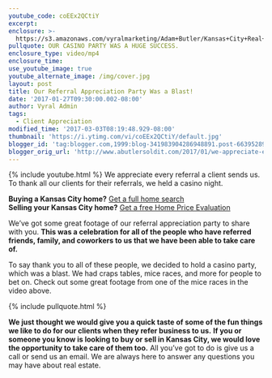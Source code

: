 ```yaml
---
youtube_code: coEEx2QCtiY
excerpt:
enclosure: >-
  https://s3.amazonaws.com/vyralmarketing/Adam+Butler/Kansas+City+Real+Estate+Appreciation+Party.mp4
pullquote: OUR CASINO PARTY WAS A HUGE SUCCESS.
enclosure_type: video/mp4
enclosure_time:
use_youtube_image: true
youtube_alternate_image: /img/cover.jpg
layout: post
title: Our Referral Appreciation Party Was a Blast!
date: '2017-01-27T09:30:00.002-08:00'
author: Vyral Admin
tags:
  - Client Appreciation
modified_time: '2017-03-03T08:19:48.929-08:00'
thumbnail: 'https://i.ytimg.com/vi/coEEx2QCtiY/default.jpg'
blogger_id: 'tag:blogger.com,1999:blog-341983904286948891.post-6639528994174254333'
blogger_orig_url: 'http://www.abutlersoldit.com/2017/01/we-appreciate-every-single-referral.html'
---
```



{% include youtube.html %} We appreciate every referral a client sends us. To thank all our clients for their referrals, we held a casino night.

<div class="post-cta"><strong>Buying a Kansas City home?</strong> <a target="_blank" href="http://adambutler.kwrealty.com/map/">Get a full home search</a><br /><strong>Selling your Kansas City home?</strong> <a target="_blank" href="http://adambutler.kwrealty.com/sell/">Get a free Home Price Evaluation</a></div>

We’ve got some great footage of our referral appreciation party to share with you. **This was a celebration for all of the people who have referred friends, family, and coworkers to us that we have been able to take care of.**

To say thank you to all of these people, we decided to hold a casino party, which was a blast. We had craps tables, mice races, and more for people to bet on. Check out some great footage from one of the mice races in the video above.

{% include pullquote.html %}

**We just thought we would give you a quick taste of some of the fun things we like to do for our clients when they refer business to us.** **If you or someone you know is looking to buy or sell in Kansas City, we would love the opportunity to take care of them too.** All you’ve got to do is give us a call or send us an email. We are always here to answer any questions you may have about real estate.